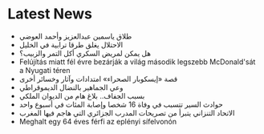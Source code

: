 # Latest News
-  طلاق ياسمين عبدالعزيز وأحمد العوضي
-  الاحتلال يغلق طرقا ترابية في الخليل
-  هل يمكن لمريض السكري أكل التمر والزبيب؟
-  Felújítás miatt fél évre bezárják a világ második legszebb McDonald'sát a Nyugati téren
-  قصة «إيسكوبار الصحراء» امتدادات وآثار وخسائر أخرى
-  وعي الجماهير بالنضال الديموقراطي
-  بسبب الجفاف.. بلاغ هام من الديوان الملكي
-  حوادث السير تتسبب في وفاة 16 شخصا وإصابة المئات في أسبوع واحد
-  الاتحاد التنزاني يتبرأ من تصريحات المدرب الجزائري التي هاجم فيها المغرب
-  Meghalt egy 64 éves férfi az eplényi sífelvonón
